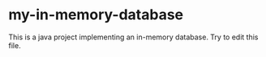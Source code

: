 # my-in-memory-database
This is a java project implementing an in-memory database.
Try to edit this file.
